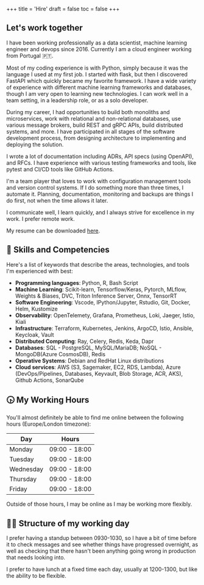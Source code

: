 +++
title = 'Hire'
draft = false
toc = false
+++

## Let's work together

I have been working professionally as a data scientist, machine learning engineer and devops since 2016.
Currently I am a cloud engineer working from Portugal 🇵🇹.

Most of my coding experience is with Python, simply because it was the language I used at my first job.
I started with flask, but then I discovered FastAPI which quickly became my favorite framework.
I have a wide variety of experience with different machine learning frameworks and databases, though I
am very open to learning new technologies.
I can work well in a team setting, in a leadership role, or as a solo developer.

During my career, I had opportunities to build both monoliths and microservices, work with relational and
non-relational databases, use various message brokers, build REST and gRPC APIs, build distributed systems,
and more. I have participated in all stages of the software development process, from designing architecture
to implementing and deploying the solution.

I wrote a lot of documentation including ADRs, API specs (using OpenAPI), and RFCs.
I have experience with various testing frameworks and tools, like pytest and CI/CD tools like GitHub Actions.

I'm a team player that loves to work with configuration management tools and version control systems.
If I do something more than three times, I automate it. Planning, documentation, monitoring and backups are
things I do first, not when the time allows it later.

I communicate well, I learn quickly, and I always strive for excellence in my work. I prefer remote work.

My resume can be downloaded [here](https://drive.proton.me/urls/R98C9MZBWC#YHCtG50HqwKj).

## 🔧 Skills and Competencies

Here's a list of keywords that describe the areas, technologies, and tools I'm experienced with best:

- **Programming languages**: Python, R, Bash Script
- **Machine Learning**: Scikit-learn, Tensorflow/Keras, Pytorch, MLflow, Weights & Biases, DVC, Triton Inference Server, Onnx, TensorRT
- **Software Engineering**: Vscode, IPython/Jupyter, Rstudio, Git, Docker, Helm, Kustomize
- **Observability**: OpenTelemety, Grafana, Prometheus, Loki, Jaeger, Istio, Kiali
- **Infrastructure**: Terraform, Kubernetes, Jenkins, ArgoCD, Istio, Ansible, Keycloak, Vault
- **Distributed Computing**: Ray, Celery, Redis, Keda, Dapr
- **Databases**: SQL - PostgreSQL, MySQL/MariaDB; NoSQL - MongoDB(Azure CosmosDB), Redis
- **Operative Systems**: Debian and RedHat Linux distributions
- **Cloud services**: AWS (S3, Sagemaker, EC2, RDS, Lambda), Azure (DevOps/Pipelines, Databases, Keyvault, Blob Storage, ACR,
AKS), Github Actions, SonarQube

## 🕟 My Working Hours

You'll almost definitely be able to find me online between the following hours (Europe/London timezone):

| Day       | Hours          |
|-----------|----------------|
| Monday    | 09:00 - 18:00  |
| Tuesday   | 09:00 - 18:00  |
| Wednesday | 09:00 - 18:00  |
| Thursday  | 09:00 - 18:00  |
| Friday    | 09:00 - 18:00  |

Outside of those hours, I may be online as I may be working more flexibly.

## 🧑‍💼 Structure of my working day

I prefer having a standup between 0930-1030, so I have a bit of time before it to check messages and see whether
things have progressed overnight, as well as checking that there hasn't been anything going wrong in production
that needs looking into.

I prefer to have lunch at a fixed time each day, usually at 1200-1300, but like the ability to be flexible.

